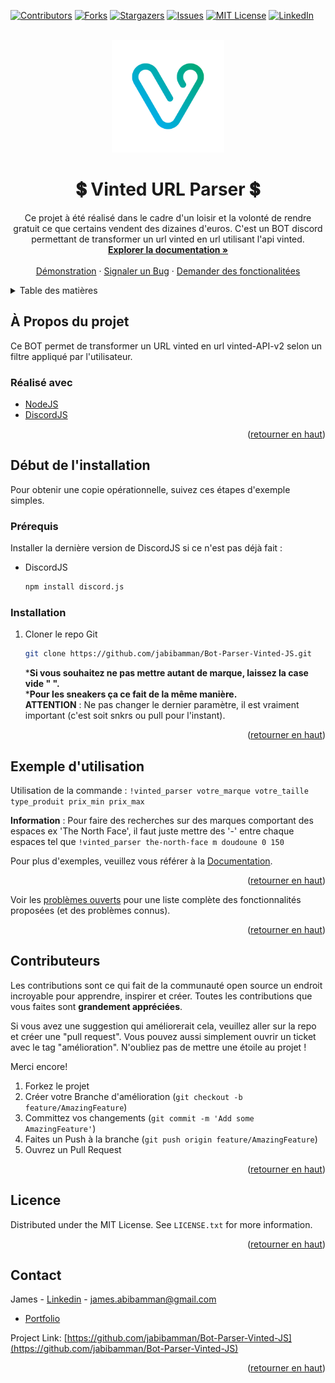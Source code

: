 <div id="top"></div>

[![Contributors][contributors-shield]][contributors-url]
[![Forks][forks-shield]][forks-url]
[![Stargazers][stars-shield]][stars-url]
[![Issues][issues-shield]][issues-url]
[![MIT License][license-shield]][license-url]
[![LinkedIn][linkedin-shield]][linkedin-url]



<!-- PROJECT LOGO -->
<br />
<div align="center">
  <a href="https://github.com/jabibamman/Bot-Parser-Vinted-JS/blob/master/logo.png">
    <img src="logo.png" alt="Logo" width="180" height="180">
  </a>

<h1 align="center">💲 Vinted URL Parser 💲</h1>

  <p align="center">
    Ce projet à été réalisé dans le cadre d'un loisir et la volonté de rendre gratuit ce que certains vendent des dizaines d'euros. C'est un BOT discord permettant de transformer un url vinted en url utilisant l'api vinted.
    <br />
    <a href="https://github.com/jabibamman/Bot-Parser-Vinted-JS"><strong>Explorer la documentation »</strong></a>
    <br />
    <br />
    <a href="https://github.com/jabibamman/Bot-Parser-Vinted-JS">Démonstration</a>
    ·
    <a href="https://github.com/jabibamman/Bot-Parser-Vinted-JS/issues">Signaler un Bug</a>
    ·
    <a href="https://github.com/jabibamman/Bot-Parser-Vinted-JS/issues">Demander des fonctionalitées </a>
  </p>
</div>



<!-- TABLE OF CONTENTS -->
<details>
  <summary>Table des matières</summary>
  <ol>
    <li>
      <a href="#À-Propos-du-projet">À Propos du projet</a>
      <ul>
        <li><a href="#Réalisé-avec">Réalisé avec</a></li>
      </ul>
    </li>
    <li>
      <a href="#Installation">Installation</a>
      <ul>
        <li><a href="#Prérequis">Prérequis</a></li>
        <li><a href="#installation">Installation</a></li>
      </ul>
    </li>
    <li><a href="#Exemple-d\'utilisation">Utilsations</a></li>
    <li><a href="#roadmap">Roadmap</a></li>
    <li><a href="#Contributeurs">Contributeurs</a></li>
    <li><a href="#Licence">Licence</a></li>
    <li><a href="#contact">Contact</a></li>
  </ol>
</details>



<!-- ABOUT THE PROJECT -->
## À Propos du projet

<p>Ce BOT permet de transformer un URL vinted en url vinted-API-v2 selon un filtre appliqué par l'utilisateur.</p>




### Réalisé avec

* [NodeJS](https://nodejs.dev/)
* [DiscordJS](https://discord.js.org/#/)


<p align="right">(<a href="#top">retourner en haut</a>)</p>



<!-- GETTING STARTED -->
## Début de l'installation

Pour obtenir une copie opérationnelle, suivez ces étapes d'exemple simples.

### Prérequis

Installer la dernière version de DiscordJS si ce n'est pas déjà fait :
* DiscordJS
  ```sh
  npm install discord.js
  ```

### Installation

1. Cloner le repo Git
   ```sh
   git clone https://github.com/jabibamman/Bot-Parser-Vinted-JS.git
   ```

   ***Si vous souhaitez ne pas mettre autant de marque, laissez la case vide " ".**<br>
   ***Pour les sneakers ça ce fait de la même manière.**<br>
   **ATTENTION** : Ne pas changer le dernier paramètre, il est vraiment important (c'est soit snkrs ou pull pour l'instant).

<p align="right">(<a href="#top">retourner en haut</a>)</p>



<!-- USAGE EXAMPLES -->
## Exemple d'utilisation
Utilisation de la commande :
``!vinted_parser votre_marque votre_taille type_produit prix_min prix_max``

**Information** :
Pour faire des recherches sur des marques comportant des espaces ex 'The North Face', il faut juste mettre des '-' entre chaque espaces tel que
```!vinted_parser the-north-face m doudoune 0 150```





Pour plus d'exemples, veuillez vous référer à la [Documentation](https://github.com/jabibamman/Bot-Parser-Vinted-JS/wiki).

<p align="right">(<a href="#top">retourner en haut</a>)</p>

Voir les [problèmes ouverts](https://github.com/jabibamman/Bot-Parser-Vinted-JS/issues) pour une liste complète des fonctionnalités proposées (et des problèmes connus).

<p align="right">(<a href="#top">retourner en haut</a>)</p>



<!-- CONTRIBUTING -->
## Contributeurs

Les contributions sont ce qui fait de la communauté open source un endroit incroyable pour apprendre, inspirer et créer. Toutes les contributions que vous faites sont **grandement appréciées**.

Si vous avez une suggestion qui améliorerait cela, veuillez aller sur la repo et créer une "pull request". Vous pouvez aussi simplement ouvrir un ticket avec le tag "amélioration".
N'oubliez pas de mettre une étoile au projet !

Merci encore!

1. Forkez le projet
2. Créer votre Branche d'amélioration (`git checkout -b feature/AmazingFeature`)
3. Committez vos changements (`git commit -m 'Add some AmazingFeature'`)
4. Faites un Push à la branche (`git push origin feature/AmazingFeature`)
5. Ouvrez un Pull Request

<p align="right">(<a href="#top">retourner en haut</a>)</p>



<!-- LICENSE -->
## Licence

Distributed under the MIT License. See `LICENSE.txt` for more information.

<p align="right">(<a href="#top">retourner en haut</a>)</p>



<!-- CONTACT -->
## Contact

James - [Linkedin](https://fr.linkedin.com/in/jamesabib) - james.abibamman@gmail.com
- [Portfolio](https://abib-james.fr)

Project Link: [https://github.com/jabibamman/Bot-Parser-Vinted-JS](https://github.com/jabibamman/Bot-Parser-Vinted-JS)

<p align="right">(<a href="#top">retourner en haut</a>)</p>





<!-- MARKDOWN LINKS & IMAGES -->
<!-- https://www.markdownguide.org/basic-syntax/#reference-style-links -->

[contributors-shield]: https://img.shields.io/github/contributors/jabibamman/Bot-Parser-Vinted-JS.svg?style=for-the-badge

[contributors-url]: https://github.com/jabibamman/Bot-Parser-Vinted-JS/graphs/contributors

[forks-shield]: https://img.shields.io/github/forks/jabibamman/Bot-Parser-Vinted-JS.svg?style=for-the-badge

[forks-url]: https://github.com/jabibamman/Bot-Parser-Vinted-JS/network/members

[stars-shield]: https://img.shields.io/github/stars/jabibamman/Bot-Parser-Vinted-JS.svg?style=for-the-badge

[stars-url]: https://github.com/jabibamman/Bot-Parser-Vinted-JS/stargazers

[issues-shield]: https://img.shields.io/github/issues/jabibamman/Bot-Parser-Vinted-JS.svg?style=for-the-badge

[issues-url]: https://github.com/jabibamman/Bot-Parser-Vinted-JS/issues

[license-shield]: https://img.shields.io/github/license/jabibamman/Bot-Parser-Vinted-JS.svg?style=for-the-badge

[license-url]: https://github.com/jabibamman/Bot-Parser-Vinted-JS/blob/main/LICENSE

[linkedin-shield]: https://img.shields.io/badge/-LinkedIn-black.svg?style=for-the-badge&logo=linkedin&colorB=555

[linkedin-url]: https://linkedin.com/in/jamesabib

[product-screenshot1]: screenshot-1.png



